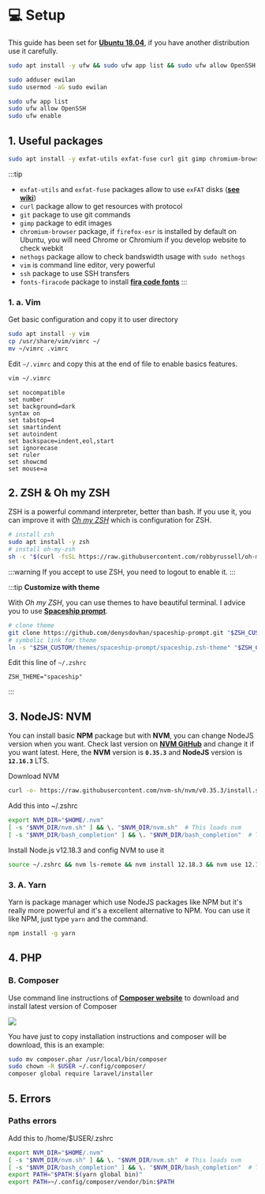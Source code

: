# 💻 Setup

This guide has been set for [**Ubuntu 18.04**](https://ubuntu.com/#download), if you have another distribution use it carefully.

```bash
sudo apt install -y ufw && sudo ufw app list && sudo ufw allow OpenSSH && sudo ufw enable && sudo ufw status
```

```bash
sudo adduser ewilan
sudo usermod -aG sudo ewilan
```

```bash
sudo ufw app list
sudo ufw allow OpenSSH
sudo ufw enable
```

## 1. Useful packages

```bash
sudo apt install -y exfat-utils exfat-fuse curl git gimp chromium-browser nethogs vim ssh fonts-firacode
```

:::tip

- `exfat-utils` and `exfat-fuse` packages allow to use `exFAT` disks ([**see wiki**](https://doc.ubuntu-fr.org/exfat))
- `curl` package allow to get resources with protocol
- `git` package to use git commands
- `gimp` package to edit images
- `chromium-browser` package, if `firefox-esr` is installed by default on Ubuntu, you will need Chrome or Chromium if you develop website to check webkit
- `nethogs` package allow to check bandswidth usage with `sudo nethogs`
- `vim` is command line editor, very powerful
- `ssh` package to use SSH transfers
- `fonts-firacode` package to install [**fira code fonts**](https://github.com/tonsky/FiraCode)
:::


### 1. a. Vim

Get basic configuration and copy it to user directory

```bash
sudo apt install -y vim
cp /usr/share/vim/vimrc ~/
mv ~/vimrc .vimrc
```

Edit `~/.vimrc` and copy this at the end of file to enable basics features.

```bash
vim ~/.vimrc
```

<code-block path="/home/user/.vimrc"></code-block>

```vim
set nocompatible
set number
set background=dark
syntax on
set tabstop=4
set smartindent
set autoindent
set backspace=indent,eol,start
set ignorecase
set ruler
set showcmd
set mouse=a
```

## 2. ZSH & Oh my ZSH

ZSH is a powerful command interpreter, better than bash. If you use it, you can improve it with [*Oh my ZSH*](https://ohmyz.sh/) which is configuration for ZSH.

```bash
# install zsh
sudo apt install -y zsh
# install oh-my-zsh
sh -c "$(curl -fsSL https://raw.githubusercontent.com/robbyrussell/oh-my-zsh/master/tools/install.sh)"
```

:::warning
If you accept to use ZSH, you need to logout to enable it.
:::

:::tip
**Customize with theme**

With *Oh my ZSH*, you can use themes to have beautiful terminal. I advice you to use [**Spaceship prompt**](https://github.com/denysdovhan/spaceship-prompt).

```bash
# clone theme
git clone https://github.com/denysdovhan/spaceship-prompt.git "$ZSH_CUSTOM/themes/spaceship-prompt"
# symbolic link for theme
ln -s "$ZSH_CUSTOM/themes/spaceship-prompt/spaceship.zsh-theme" "$ZSH_CUSTOM/themes/spaceship.zsh-theme"
```

Edit this line of `~/.zshrc`

```
ZSH_THEME="spaceship"
```
:::

## 3. NodeJS: NVM

You can install basic **NPM** package but with **NVM**, you can change NodeJS version when you want. Check last version on [**NVM GitHub**](https://github.com/nvm-sh/nvm) and change it if you want latest. Here, the **NVM** version is **`0.35.3`** and **NodeJS** version is **`12.16.3`** LTS.

Download NVM

```bash
curl -o- https://raw.githubusercontent.com/nvm-sh/nvm/v0.35.3/install.sh | bash
```

Add this into ~/.zshrc

```bash
export NVM_DIR="$HOME/.nvm"
[ -s "$NVM_DIR/nvm.sh" ] && \. "$NVM_DIR/nvm.sh"  # This loads nvm
[ -s "$NVM_DIR/bash_completion" ] && \. "$NVM_DIR/bash_completion"  # This loads nvm bash_completion
```

Install Node.js v12.18.3 and config NVM to use it

```bash
source ~/.zshrc && nvm ls-remote && nvm install 12.18.3 && nvm use 12.18.3 && nvm alias default 12.16.3 && nvm use default && nvm ls && node -v
```

### 3. A. Yarn

Yarn is package manager which use NodeJS packages like NPM but it's really more powerful and it's a excellent alternative to NPM. You can use it like NPM, just type `yarn` and the command.

```bash
npm install -g yarn
```

## 4. PHP

### B. Composer

Use command line instructions of [**Composer website**](https://getcomposer.org/download/) to download and install latest version of Composer

<img src="/images/linux/composer-installation-commands.jpg" class="" />

You have just to copy installation instructions and composer will be download, this is an example:

```bash
sudo mv composer.phar /usr/local/bin/composer
sudo chown -R $USER ~/.config/composer/
composer global require laravel/installer
```

## 5. Errors

### Paths errors

Add this to /home/$USER/.zshrc

```bash
export NVM_DIR="$HOME/.nvm"
[ -s "$NVM_DIR/nvm.sh" ] && \. "$NVM_DIR/nvm.sh"  # This loads nvm
[ -s "$NVM_DIR/bash_completion" ] && \. "$NVM_DIR/bash_completion"  # This loads nvm bash_completion
export PATH="$PATH:$(yarn global bin)"
export PATH=~/.config/composer/vendor/bin:$PATH
```
